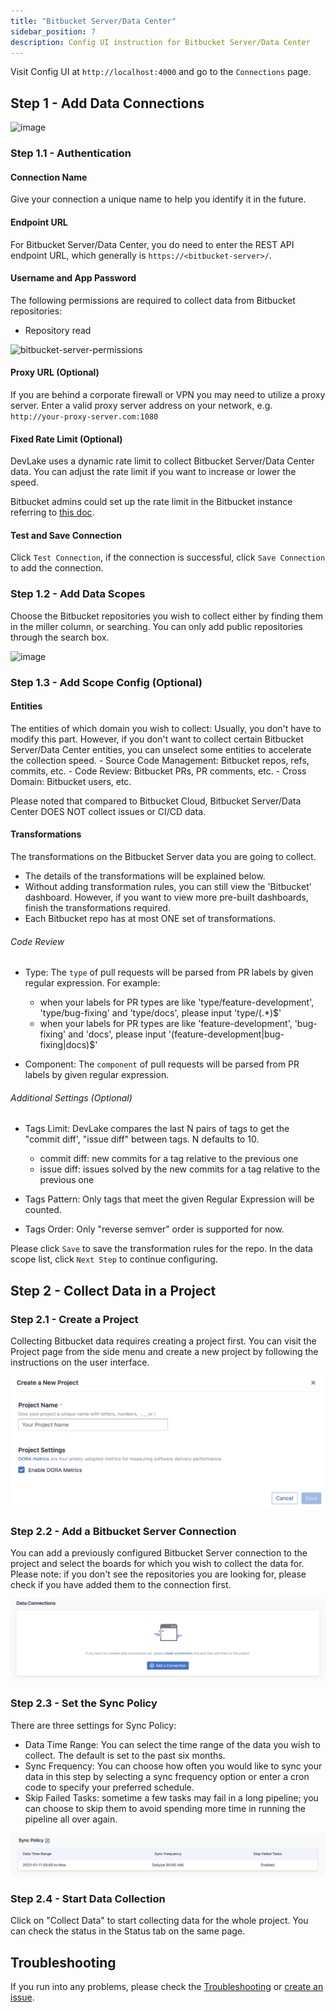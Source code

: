 ```yaml
---
title: "Bitbucket Server/Data Center"
sidebar_position: 7
description: Config UI instruction for Bitbucket Server/Data Center
---
```


Visit Config UI at `http://localhost:4000` and go to the `Connections` page.

## Step 1 - Add Data Connections

![image](/img/ConfigUI/bitbucket-server-config-ui.png)

### Step 1.1 - Authentication

#### Connection Name

Give your connection a unique name to help you identify it in the future.

#### Endpoint URL

For Bitbucket Server/Data Center, you do need to enter the REST API endpoint URL, which generally is `https://<bitbucket-server>/`.

#### Username and App Password

The following permissions are required to collect data from Bitbucket repositories:

- Repository read

![bitbucket-server-permissions](/img/ConfigUI/bitbucket-server-permissions.png)


#### Proxy URL (Optional)

If you are behind a corporate firewall or VPN you may need to utilize a proxy server. Enter a valid proxy server address on your network, e.g. `http://your-proxy-server.com:1080`


#### Fixed Rate Limit (Optional)

DevLake uses a dynamic rate limit to collect Bitbucket Server/Data Center data. You can adjust the rate limit if you want to increase or lower the speed.

Bitbucket admins could set up the rate limit in the Bitbucket instance referring to [this doc](https://confluence.atlassian.com/bitbucketserver/improving-instance-stability-with-rate-limiting-976171954.html).

<!-- ![image](https://user-images.githubusercontent.com/3294100/220094172-9e8e9e8b-75ea-4c3e-8e5b-716320dabb64.png) -->


#### Test and Save Connection

Click `Test Connection`, if the connection is successful, click `Save Connection` to add the connection.

### Step 1.2 - Add Data Scopes

Choose the Bitbucket repositories you wish to collect either by finding them in the miller column, or searching. You can only add public repositories through the search box.

![image](https://user-images.githubusercontent.com/14050754/224308925-449a4d3e-ed52-45e9-bb72-0d2892df374f.png)

### Step 1.3 - Add Scope Config (Optional)
#### Entities
The entities of which domain you wish to collect: Usually, you don't have to modify this part. However, if you don't want to collect certain Bitbucket Server/Data Center entities, you can unselect some entities to accelerate the collection speed.
    - Source Code Management: Bitbucket repos, refs, commits, etc.
    - Code Review: Bitbucket PRs, PR comments, etc.
    - Cross Domain: Bitbucket users, etc.

Please noted that compared to Bitbucket Cloud, Bitbucket Server/Data Center DOES NOT collect issues or CI/CD data.

#### Transformations
The transformations on the Bitbucket Server data you are going to collect.
  - The details of the transformations will be explained below.
  - Without adding transformation rules, you can still view the 'Bitbucket' dashboard. However, if you want to view more pre-built dashboards, finish the transformations required.
  - Each Bitbucket repo has at most ONE set of transformations.


###### Code Review

- Type: The `type` of pull requests will be parsed from PR labels by given regular expression. For example:

  - when your labels for PR types are like 'type/feature-development', 'type/bug-fixing' and 'type/docs', please input 'type/(.\*)$'
  - when your labels for PR types are like 'feature-development', 'bug-fixing' and 'docs', please input '(feature-development|bug-fixing|docs)$'

- Component: The `component` of pull requests will be parsed from PR labels by given regular expression.


###### Additional Settings (Optional)

- Tags Limit: DevLake compares the last N pairs of tags to get the "commit diff', "issue diff" between tags. N defaults to 10.

    - commit diff: new commits for a tag relative to the previous one
    - issue diff: issues solved by the new commits for a tag relative to the previous one

- Tags Pattern: Only tags that meet the given Regular Expression will be counted.

- Tags Order: Only "reverse semver" order is supported for now.

Please click `Save` to save the transformation rules for the repo. In the data scope list, click `Next Step` to continue configuring.


## Step 2 - Collect Data in a Project
### Step 2.1 - Create a Project
Collecting Bitbucket data requires creating a project first. You can visit the Project page from the side menu and create a new project by following the instructions on the user interface.

![create-a-project](images/create-a-project.png)

### Step 2.2 - Add a Bitbucket Server Connection
You can add a previously configured Bitbucket Server connection to the project and select the boards for which you wish to collect the data for.
Please note: if you don't see the repositories you are looking for, please check if you have added them to the connection first.

![add-a-connection](images/add-a-connection-project.png)

### Step 2.3 - Set the Sync Policy
There are three settings for Sync Policy:
- Data Time Range: You can select the time range of the data you wish to collect. The default is set to the past six months.
- Sync Frequency: You can choose how often you would like to sync your data in this step by selecting a sync frequency option or enter a cron code to specify your preferred schedule.
- Skip Failed Tasks: sometime a few tasks may fail in a long pipeline; you can choose to skip them to avoid spending more time in running the pipeline all over again.

![sync-policy](images/sync-policy.png)

### Step 2.4 - Start Data Collection
Click on "Collect Data" to start collecting data for the whole project. You can check the status in the Status tab on the same page.


## Troubleshooting

If you run into any problems, please check the [Troubleshooting](/Troubleshooting/Configuration.md) or [create an issue](https://github.com/apache/incubator-devlake/issues).